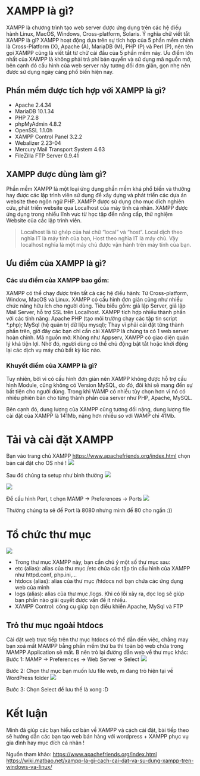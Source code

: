 # XAMPP là gì?
XAMPP là chương trình tạo web server được ứng dụng trên các hệ điều hành Linux, MacOS, Windows, Cross-platform, Solaris. Ý nghĩa chữ viết tắt XAMPP là gì? XAMPP hoạt động dựa trên sự tích hợp của 5 phần mềm chính là Cross-Platform (X), Apache (A), MariaDB (M), PHP (P) và Perl (P), nên tên gọi XAMPP cũng là viết tắt từ chữ cái đầu của 5 phần mềm này.
Ưu điểm lớn nhất của XAMPP là không phải trả phí bản quyền và sử dụng mã nguồn mở, bên cạnh đó cấu hình của web server này tương đối đơn giản, gọn nhẹ nên được sử dụng ngày càng phổ biến hiện nay.

## Phần mềm được tích hợp với XAMPP là gì?
* Apache 2.4.34
* MariaDB 10.1.34
* PHP 7.2.8
* phpMyAdmin 4.8.2
* OpenSSL 1.1.0h
* XAMPP Control Panel 3.2.2
* Webalizer 2.23-04
* Mercury Mail Transport System 4.63
* FileZilla FTP Server 0.9.41

## XAMPP được dùng làm gì?
Phần mềm XAMPP là một loại ứng dụng phần mềm khá phổ biến và thường hay được các lập trình viên sử dụng để xây dựng và phát triển các dựa án website theo ngôn ngữ PHP. XAMPP được sử dụng cho mục đích nghiên cứu, phát triển website qua Localhost của máy tính cá nhân. XAMPP được ứng dụng trong nhiều lĩnh vực từ học tập đến nâng cấp, thử nghiệm Website của các lập trình viên.
> Localhost là từ ghép của hai chữ “local” và “host“. Local dịch theo nghĩa IT là máy tính của bạn, Host theo nghĩa IT là máy chủ. Vậy localhost nghĩa là một máy chủ được vận hành trên máy tính của bạn.

## Ưu điểm của XAMPP là gì?
### Các ưu điểm của XAMPP bao gồm:

XAMPP có thể chạy được trên tất cả các hệ điều hành: Từ Cross-platform, Window, MacOS và Linux.
XAMPP có cấu hình đơn giản cũng như nhiều chức năng hữu ích cho người dùng. Tiêu biểu gồm: giả lập Server, giả lập Mail Server, hỗ trợ SSL trên Localhost.
XAMPP tích hợp nhiều thành phần với các tính năng:
Apache
PHP (tạo môi trường chạy các tập tin script *.php);
MySql (hệ quản trị dữ liệu mysql);
Thay vì phải cài đặt từng thành phần trên, giờ đây các bạn chỉ cần cài XAMPP là chúng ta có 1 web server hoàn chỉnh.
Mã nguồn mở: Không như Appserv, XAMPP có giao diện quản lý khá tiện lợi. Nhờ đó, người dùng có thể chủ động bật tắt hoặc khởi động lại các dịch vụ máy chủ bất kỳ lúc nào.

### Khuyết điểm của XAMPP là gì?
Tuy nhiên, bởi vì có cấu hình đơn giản nên XAMPP không được hỗ trợ cấu hình Module, cũng không có Version MySQL, do đó, đôi khi sẽ mang đến sự bất tiện cho người dùng. Trong khi WAMP có nhiều tùy chọn hơn vì nó có nhiều phiên bản cho từng thành phần của server như PHP, Apache, MySQL.

Bên cạnh đó, dung lượng của XAMPP cũng tương đối nặng, dung lượng file cài đặt của XAMPP là 141Mb, nặng hơn nhiều so với WAMP chỉ 41Mb.

# Tải và cài đặt XAMPP
Bạn vào trang chủ XAMPP https://www.apachefriends.org/index.html chọn bản cài đặt cho OS nhé !
![](https://images.viblo.asia/9476c587-615c-4674-8ece-b7f218ed4929.png)

Sau đó chúng ta setup như bình thường 
![](https://images.viblo.asia/7b9ea2ea-8f51-4c85-94c8-8fe5ea4c2f36.png)

![](https://images.viblo.asia/3664b46a-c96b-4bc1-962a-35d8d7f4a471.png)

Để cấu hình Port, t chọn MAMP -> Preferences -> Ports
![](https://images.viblo.asia/2505e70a-dd71-4fe5-98db-0e1c3416b5c8.png)

Thường chúng ta sẽ để Port là 8080 nhưng mình để 80 cho ngắn :))

# Tổ chức thư mục
![](https://images.viblo.asia/2ac9aa06-fbe9-4c4a-a69e-3cb251579494.png)

* Trong thư mục XAMPP này, bạn cần chú ý một số thư mục sau:
* etc (alias): alias của thư mục /etc chứa các tập tin cấu hình của XAMPP như httpd.conf, php.ini,…
* htdocs (alias): alias của thư mục /htdocs nơi bạn chứa các ứng dụng web của mình
* logs (alias): alias của thư mục /logs. Khi có lỗi xảy ra, đọc log sẽ giúp bạn phần nào giải quyết được vấn đề ít nhiều.
* XAMPP Control: công cụ giúp bạn điều khiển Apache, MySql và FTP

## Trỏ thư mục ngoài htdocs
Cài đặt web trực tiếp trên thư mục htdocs có thể dẫn đến việc, chẳng may bạn xoá mất MAMPP bằng phần mềm thứ ba thì toàn bộ web chứa trong MAMPP Application sẽ mất. B nên trỏ lại đường dẫn web về thư mục khác:
Bước 1: MAMP -> Preferences -> Web Server -> Select
![](https://images.viblo.asia/631606cc-089c-4ee0-84bf-d5f5110254b8.png)

Bước 2: Chọn thư mục bạn muốn lưu file web, m đang trỏ hiện tại về WordPress folder
![](https://images.viblo.asia/07ac2622-c253-40f1-a207-7005dd2bce2b.png)

Bước 3: Chọn Select để lưu thế là xong :D
# Kết luận
Mình đã giúp các bạn hiểu cơ bản về XAMPP và cách cài đặt, bài tiếp theo sẽ hướng dẫn các bạn tạo web bán hàng với wordpress + XAMPP phục vụ gia đình hay mục đích cá nhân !

Nguồn tham khảo:
https://www.apachefriends.org/index.html
https://wiki.matbao.net/xampp-la-gi-cach-cai-dat-va-su-dung-xampp-tren-windows-va-linux/